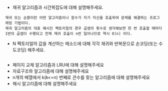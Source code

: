 - 재귀 알고리즘과 시간복잡도에 대해 설명해주세요.
```
재귀 또는 순환이란 어떤 알고리즘이나 함수가 자기 자신을 호출하여 문제를 해결하는 프로그래밍 기법이다.
재귀 알고리즘의 대표 예시인 팩토리얼의 경우 곱셈의 횟수로 생각해보면 한 번 호출할 때마다 1번의 곱셈이 수행되고 전체 재귀 호출이 n번 일어나므로 역시 O(n) 이다.
```

- N 팩토리얼의 값을 계산하는 메소드에 대해 각각 재귀와 반복문으로 손코딩(또는 수도코딩) 해주세요.
```
```
- 페이지 교체 알고리즘과 LRU에 대해 설명해주세요
- 자료구조와 알고리즘에 대해 설명해주세요
- n개의 배열에서 k(k<=n) 번째로 큰수를 찾는 알고리즘에 대해 설명해주세요
- 해시 알고리즘에 대해 설명해주세요